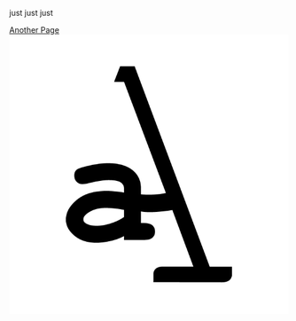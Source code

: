 just just just

<a href="http://hyper-thanatos.github.io/another-page">Another Page</a>
<img    src="/assets/img/logo11.png" alt="logo11">
